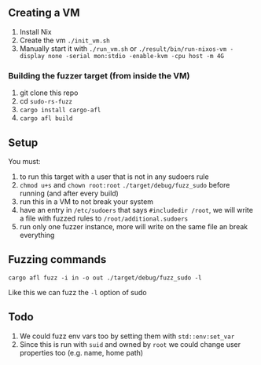 ## Creating a VM

1. Install Nix
1. Create the vm `./init_vm.sh`
1. Manually start it with `./run_vm.sh` or `./result/bin/run-nixos-vm -display none -serial mon:stdio -enable-kvm -cpu host -m 4G`

### Building the fuzzer target (from inside the VM)

1. git clone this repo
1. cd `sudo-rs-fuzz` 
1. `cargo install cargo-afl`
1. `cargo afl build`

## Setup

You must:

1. to run this target with a user that is not in any sudoers rule
1. `chmod u+s` and `chown root:root` `./target/debug/fuzz_sudo` before running (and after every build) 
1. run this in a VM to not break your system
1. have an entry in `/etc/sudoers` that says `#includedir /root`, we will write a file with fuzzed rules to `/root/additional.sudoers`
1. run only one fuzzer instance, more will write on the same file an break everything

## Fuzzing commands

```
cargo afl fuzz -i in -o out ./target/debug/fuzz_sudo -l
```

Like this we can fuzz the `-l` option of sudo

## Todo

1. We could fuzz env vars too by setting them with `std::env:set_var`
1. Since this is run with `suid` and owned by `root` we could change user properties too (e.g. name, home path)

